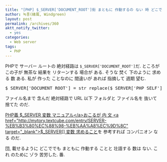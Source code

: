```yaml
---
title: "[PHP] $_SERVER['DOCUMENT_ROOT']街 まともに 作動するの ない 時 どこででも 絶対経路 まともに 求めること"
author: 녹풍(綠風, Windgreen)
layout: post
permalink: /archives/360
aktt_notify_twitter:
  - yes
categories:
  - Web server
tags:
  - PHP
---
```

PHPで サーバー ルートの 絶対経路は `$_SERVER['DOCUMENT_ROOT']`だ. ところが この子が 無茶な 結果を リターンする 場合が ある. そうな 焚く 下のように 求める 数 ある. 私が 作った ことなのに 間違いが あれば 指摘して 週期 望む.

<pre class="brush:php">$_SERVER[&#039;DOCUMENT_ROOT&#039;] = str_replace($_SERVER[&#039;PHP_SELF&#039;],&#039;&#039;,$_SERVER[&#039;SCRIPT_FILENAME&#039;]);
</pre>

ファイル名まで 含んだ 絶対経路で URL 以下 フォルダと ファイル名を 抜いて 捨てた のだ.

<a href="http://php.net/manual/en/reserved.variables.server.php" target="_blank">PHP義 $_SERVER 変数 マニュアル</a>おこるが 内 文 <a href="http://mytory.textcube.com/entry/SERVER-%EB%B3%80%EC%88%98-%EB%AA%A8%EC%9D%8C" target="_blank">$_SERVER[] 変数 求めること</a>を 参考すれば コンパニオン なる のだ.

団, 載せるように どこででも まともに 作動する ことと 壮語する 数は ない. これ のために ゾラ 苦労した. 番.